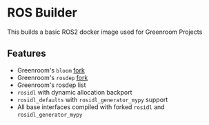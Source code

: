 # ROS Builder

This builds a basic ROS2 docker image used for Greenroom Projects

## Features 
* Greenroom's `bloom` [fork](https://github.com/Greenroom-Robotics/bloom/commits/feature/fix-namespace)
* Greenroom's `rosdep` [fork](https://github.com/Greenroom-Robotics/rosdep)
* Greenroom's rosdep list
* `rosidl` with dynamic allocation backport
* `rosidl_defaults` with `rosidl_generator_mypy` support
* All base interfaces compiled with forked `rosidl` and `rosidl_generator_mypy`

